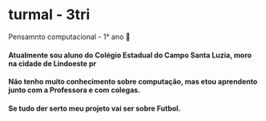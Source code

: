 # turmal - 3tri
Pensamnto computacional - 1° ano :new_moon_with_face:
#### Atualmente sou aluno do Colégio Estadual do Campo Santa Luzia, moro na cidade de Lindoeste pr
#### Não tenho muito conhecimento sobre computação, mas etou aprendento junto com a Professora e com colegas.
#### Se tudo der serto meu projeto vai ser sobre Futbol.

